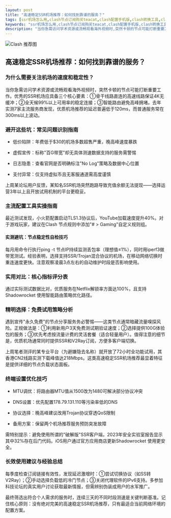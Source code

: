 ```yaml
---
layout: post
title: "高速稳定SSR机场推荐：如何找到靠谱的服务？"
tags: [ssr机场怎么用,clash节点订阅购买teacat,clash配置手机版,clash转换工具,clashx使用教程,ssr免费节点,每日免费机场clash]
keywords: "ssr机场怎么用,clash节点订阅购买teacat,clash配置手机版,clash转换工具,clashx使用教程,ssr免费节点,每日免费机场clash"
description: "当你急需访问学术资源或流畅观看海外视频时,突然卡顿的节点可能打断重要工作。优秀的SSR机场应具备三个核心要素:①骨干线路直连的高速线路保证4K无缓冲；②全天候99%以上可用率的稳定连接；③智能路由避免高峰拥堵。去年实测7家主流服务商发现,优质机场推荐的延迟普遍低于120ms,而普通服务常在300ms以上波动。"
---
```


![Clash 推荐图](https://clashjd.github.io/assets/img/tiktok机场推荐.png)

## 高速稳定SSR机场推荐：如何找到靠谱的服务？

### 为什么需要关注机场的速度和稳定性？

当你急需访问学术资源或流畅观看海外视频时，突然卡顿的节点可能打断重要工作。优秀的SSR机场应具备三个核心要素：①骨干线路直连的高速线路保证4K无缓冲；②全天候99%以上可用率的稳定连接；③智能路由避免高峰拥堵。去年实测7家主流服务商发现，优质机场推荐的延迟普遍低于120ms，而普通服务常在300ms以上波动。

### 避开这些坑：常见问题识别指南

- 低价陷阱：年费低于$30的机场多数超售严重，晚高峰速度暴跌

- 虚假宣传：标称"百G带宽"却无具体测速数据支持的服务需警惕

- 日志隐患：查看官网是否明确标注"No Log"策略及数据中心位置

- 支付异常：仅支持虚拟币且无客服通道需高度谨慎

上周某论坛用户反馈，某知名SSR机场突然跑路导致充值余额无法提现——选择运营3年以上且开放试用机制的平台更稳妥。

### 主流配置工具实操指南

最近测试发现，小火箭配置启动TLS1.3协议后，YouTube加载速度提升40%。对于游戏玩家，建议在Clash 节点规则中添加"# > Gaming"自定义规则组。

#### 实测避坑：节点稳定性自检技巧

每月用命令行执行ping -t 节点IP持续监测丢包率（理想值≤1%），同时用iperf3做带宽测试。经验表明，选择支持SSR/Trojan混合协议的机场，在移动网络切换时重连速度更快。注意观察凌晨3点左右的自动维护时段是否影响使用。

### 实用对比：核心指标评分表

通过实际测试数据比对，优质服务在Netflix解锁率方面达100%，且支持Shadowrocket 使用智能路由策略优化路径。

### 精明选择：免费试用策略分析

遇到宣传"永久免费"的节点分享服务务必警惕——这类节点通常暗藏流量嗅探风险。正规做法是：①利用新用户3天免费测试期验证速度；②选择提供100G体验包的服务；③优先考虑按流量计费的灵活套餐（适合轻量用户）。值得注意的细节是，优质机场通常同时提供SSR和V2Ray订阅，方便多客户端切换。

上周笔者测评的某专业平台（为避嫌隐去名称）就开放了72小时全功能试用，其香港CN2线路实测下载峰值达218Mbps。这类高速稳定SSR机场推荐最显着特征是提供详细的节点负载状态面板。

### 终端设置优化技巧

- MTU调优：将路由器MTU值从1500改为1480可解决部分协议冲突

- DNS设置：优先配置178.79.131.110等污染率低的DNS

- 协议选择：晚高峰建议改用Trojan协议穿透QoS限制

- 备用方案：保留两个机场推荐服务预防突发故障

需特别提示：避免使用所谓的"破解版"SSR客户端，2023年安全实验室报告显示其中32%存在后门代码。iOS用户通过官方应用商店更新Shadowrocket 使用更安全。

### 长效使用建议与经验总结

每季度检查订阅链接有效性，发现延迟激增时：①尝试切换协议（如SS转V2Ray）；②手动选择负载低的冷门节点；③关闭代理软件的IPv6支持。多参加科技论坛的真实用户讨论获取最新情报，但需辨别伪装成用户的水军推广。

最终筛选出符合个人需求的服务时，连续三天的不同时段测速是关键判断基准。记住核心原则：没有绝对完美的高速稳定SSR机场推荐，只有最适合当前网络环境的配置方案。